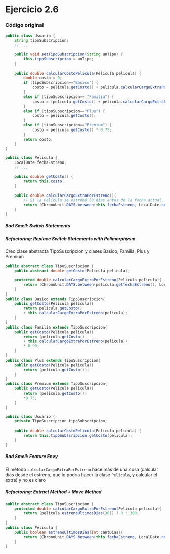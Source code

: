 # Ejercicio 2.6

### Código original
```java
public class Usuario {
    String tipoSubscripcion;
    // ...

    public void setTipoSubscripcion(String unTipo) {
   	    this.tipoSubscripcion = unTipo;
    }
    
    public double calcularCostoPelicula(Pelicula pelicula) {
        double costo = 0;
        if (tipoSubscripcion=="Basico") {
            costo = pelicula.getCosto() + pelicula.calcularCargoExtraPorEstreno();
        }
        else if (tipoSubscripcion== "Familia") {
            costo = (pelicula.getCosto() + pelicula.calcularCargoExtraPorEstreno()) * 0.90;
        }
        else if (tipoSubscripcion=="Plus") {
            costo = pelicula.getCosto();
        }
        else if (tipoSubscripcion=="Premium") {
            costo = pelicula.getCosto() * 0.75;
        }
        return costo;
    }
}

public class Pelicula {
    LocalDate fechaEstreno;
    // ...

    public double getCosto() {
   	    return this.costo;
    }
    
    public double calcularCargoExtraPorEstreno(){
        // Si la Película se estrenó 30 días antes de la fecha actual, retorna un cargo de 0$, caso contrario, retorna un cargo extra de 300$
   	    return (ChronoUnit.DAYS.between(this.fechaEstreno, LocalDate.now()) ) > 30 ? 0 : 300;
    }
}
```
##### Bad Smell: Switch Statements
##### Refactoring: Replace Switch Statements with Polimorphysm
Creo clase abstracta TipoSuscripcion y clases Basico, Familia, Plus y Premium 
```java
public abstract class TipoSuscripcion {
    public abstract double getCosto(Pelicula pelicula);

    protected double calcularCargoExtraPorEstreno(Pelicula pelicula){
   	    return (ChronoUnit.DAYS.between(pelicula.getfechaEstreno(), LocalDate.now()) ) > 30 ? 0 : 300;
    }
}
public class Basico extends TipoSuscripcion{
    public getCosto(Pelicula pelicula){
        return pelicula.getCosto() 
        + this.calcularCargoExtraPorEstreno(pelicula);
    }
}
public class Familia extends TipoSuscripcion{
    public getCosto(Pelicula pelicula){
        return (pelicula.getCosto() 
        + this.calcularCargoExtraPorEstreno(pelicula)) 
        * 0.90;
    }
}
public class Plus extends TipoSuscripcion{
    public getCosto(Pelicula pelicula){
        return (pelicula.getCosto());
    }
}
public class Premium extends TipoSuscripcion{
    public getCosto(Pelicula pelicula){
        return (pelicula.getCosto())
        *0.75;
    }
}

public class Usuario {
    private TipoSuscripcion tipoSubscripcion; 
    
    public double calcularCostoPelicula(Pelicula pelicula) {
        return this.tipoSubscripcion.getCosto(pelicula);
    }
}
```
##### Bad Smell: Feature Envy
El método `calcularCargoExtraPorEstreno` hace más de una cosa (calcular días desde el estreno, que lo podría hacer la clase `Pelicula`, y calcular el extra) y no es claro
##### Refactoring: Extract Method + Move Method

```java
public abstract class TipoSuscripcion {
    protected double calcularCargoExtraPorEstreno(Pelicula pelicula){
   	    return (pelicula.estrenoUltimosDias(30)) ? 0 : 300;
    }
}
public class Pelicula {
    public boolean estrenoUltimosDias(int cantDias){
   	    return (ChronoUnit.DAYS.between(this.fechaEstreno, LocalDate.now())  > cantDias);
    }
}
```